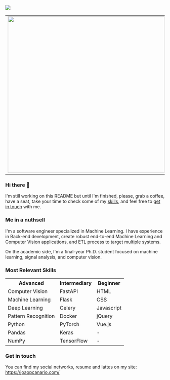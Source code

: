 ![](https://komarev.com/ghpvc/?username=joaopcanario&color=blue&style=flat)

<center>
  <table>
    <tr>
      <td><img width="495px" align="left" src="https://github-readme-stats.vercel.app/api?username=joaopcanario&layout=compact&theme=buefy" /></td>
      <td><img width="400px" align="left" src="https://github-readme-stats.vercel.app/api/top-langs/?username=joaopcanario&hide=HTML,DIGITAL+Command+Language&layout=compact&theme=buefy" /></td>
    </tr>   
  </table>
</center> 

<!--
**joaopcanario/joaopcanario** is a ✨ _special_ ✨ repository because its `README.md` (this file) appears on your GitHub profile.

Here are some ideas to get you started:

- 🔭 I’m currently working on ...
- 🌱 I’m currently learning ...
- 👯 I’m looking to collaborate on ...
- 🤔 I’m looking for help with ...
- 💬 Ask me about ...
- 📫 How to reach me: ...
- 😄 Pronouns: ...
- ⚡ Fun fact: ...
-->

### Hi there 👋

I'm still working on this README but until I'm finished, please, grab a coffee, have a seat, take your time to check some of my [skills](#skills), and feel free to [get in touch](#contactme) with me.

### Me in a nuthsell

I'm a software engineer specialized in Machine Learning. I have experience in Back-end development, create robust end-to-end Machine Learning and Computer Vision applications, and ETL process to target multiple systems.

On the academic side, I'm a final-year Ph.D. student focused on machine learning, signal analysis, and computer vision.

### <a name="skills"></a> Most Relevant Skills

<center>
  <table>
    <tr>
      <th><strong>Advanced</strong></th>
      <th><strong>Intermediary</strong></th>
      <th><strong>Beginner</strong></th>
    </tr>
    <tr>
      <td>Computer Vision</td>
      <td>FastAPI</td>
      <td>HTML</td>
    </tr>
    <tr>
      <td>Machine Learning</td>
      <td>Flask</td>
      <td>CSS</td>
    </tr>
    <tr>
      <td>Deep Learning</td>
      <td>Celery</td>
      <td>Javascript</td>
    </tr>
    <tr>
      <td>Pattern Recognition</td>
      <td>Docker</td>
      <td>jQuery</td>
    </tr>
    <tr>
      <td>Python</td>
      <td>PyTorch</td>
      <td>Vue.js</td>
    </tr>
    <tr>
      <td>Pandas</td>
      <td>Keras</td>
      <td> - </td>
    </tr>
    <tr>
      <td>NumPy</td>
      <td>TensorFlow</td>
      <td> - </td>
    </tr>
  </table>
</center> 

### <a name="contactme"></a> Get in touch

You can find my social networks, resume and lattes on my site: https://joaopcanario.com/

